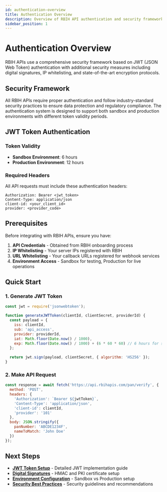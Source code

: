 ```yaml
---
id: authentication-overview
title: Authentication Overview
description: Overview of RBIH API authentication and security framework
sidebar_position: 1
---
```


# Authentication Overview

RBIH APIs use a comprehensive security framework based on JWT (JSON Web Token) authentication with additional security measures including digital signatures, IP whitelisting, and state-of-the-art encryption protocols.

## Security Framework

All RBIH APIs require proper authentication and follow industry-standard security practices to ensure data protection and regulatory compliance. The authentication system is designed to support both sandbox and production environments with different token validity periods.

## JWT Token Authentication

### Token Validity

- **Sandbox Environment**: 6 hours
- **Production Environment**: 12 hours

### Required Headers

All API requests must include these authentication headers:

```http
Authorization: Bearer <jwt_token>
Content-Type: application/json
client-id: <your_client_id>
provider: <provider_code>
```

## Prerequisites

Before integrating with RBIH APIs, ensure you have:

1. **API Credentials** - Obtained from RBIH onboarding process
2. **IP Whitelisting** - Your server IPs registered with RBIH
3. **URL Whitelisting** - Your callback URLs registered for webhook services
4. **Environment Access** - Sandbox for testing, Production for live operations

## Quick Start

### 1. Generate JWT Token

```javascript
const jwt = require('jsonwebtoken');

function generateJWTToken(clientId, clientSecret, providerId) {
  const payload = {
    iss: clientId,
    sub: 'api_access',
    provider: providerId,
    iat: Math.floor(Date.now() / 1000),
    exp: Math.floor(Date.now() / 1000) + (6 * 60 * 60) // 6 hours for sandbox
  };
  
  return jwt.sign(payload, clientSecret, { algorithm: 'HS256' });
}
```

### 2. Make API Request

```javascript
const response = await fetch('https://api.rbihapis.com/pan/verify', {
  method: 'POST',
  headers: {
    'Authorization': `Bearer ${jwtToken}`,
    'Content-Type': 'application/json',
    'client-id': clientId,
    'provider': '101'
  },
  body: JSON.stringify({
    panNumber: 'ABCDE1234F',
    nameToMatch: 'John Doe'
  })
});
```

## Next Steps

- **[JWT Token Setup](./jwt-tokens)** - Detailed JWT implementation guide
- **[Digital Signatures](./digital-signatures)** - HMAC and PKI certificate setup  
- **[Environment Configuration](./environments)** - Sandbox vs Production setup
- **[Security Best Practices](./best-practices)** - Security guidelines and recommendations